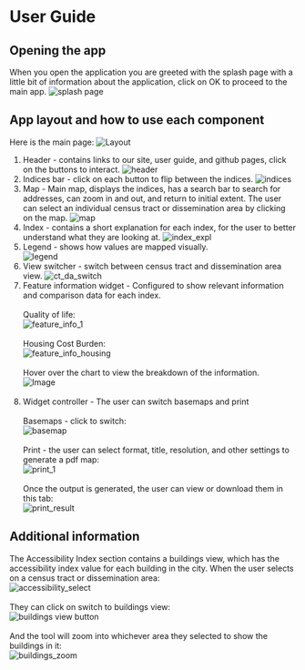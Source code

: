 # User Guide

## Opening the app
When you open the application you are greeted with the splash page with a little bit of information about the application, click on OK to proceed to the main app.
![splash page](../images/splash_page.png)

## App layout and how to use each component
Here is the main page:
![Layout](../images/full_page.png)

1. Header - contains links to our site, user guide, and github pages, click on the buttons to interact. ![header](../images/header.png) 
2. Indices bar - click on each button to flip between the indices. ![indices](../images/indices.png)
3. Map - Main map, displays the indices, has a search bar to search for addresses, can zoom in and out, and return to initial extent. The user can select an individual census tract or dissemination area by clicking on the map. ![map](../images/map.png)
4. Index - contains a short explanation for each index, for the user to better understand what they are looking at. ![index_expl](../images/index_explanation.png)
5. Legend - shows how values are mapped visually. <br>  ![legend](../images/legend.png)
6. View switcher - switch between census tract and dissemination area view.  ![ct_da_switch](../images/ct_da_switch.png)
7. Feature information widget - Configured to show relevant information and comparison data for each index. <br><br> Quality of life: <br> ![feature_info_1](../images/feature_info_1.png) <br><br> Housing Cost Burden: <br> ![feature_info_housing](../images/feature_info_2.png) <br><br>
Hover over the chart to view the breakdown of the information. <br> ![Image](https://github.com/user-attachments/assets/de3d9d23-c990-4a61-b1d2-bea4210244bb) <br><br>
8. Widget controller - The user can switch basemaps and print <br><br> Basemaps - click to switch: <br> ![basemap](../images/basemap.png) <br><br> Print - the user can select format, title, resolution, and other settings to generate a pdf map: <br> ![print_1](../images/print.png) <br><br> Once the output is generated, the user can view or download them in this tab: <br> ![print_result](../images/print_3.png)

## Additional information

The Accessibility Index section contains a buildings view, which has the accessibility index value for each building in the city. When the user selects on a census tract or dissemination area: <br> ![accessibility_select](../images/ai_select.png) <br><br> They can click on switch to buildings view:<br>![buildings view button](Images/buildings_1.png) <br><br> And the tool will zoom into whichever area they selected to show the buildings in it:<br> ![buildings_zoom](../images/buildings_2.png)  



